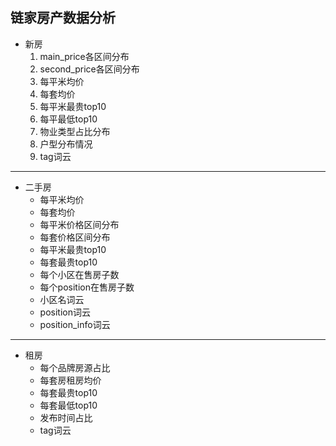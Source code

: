 链家房产数据分析
---
+ 新房
    1. main_price各区间分布
    2. second_price各区间分布
    3. 每平米均价
    4. 每套均价
    5. 每平米最贵top10
    6. 每平最低top10
    7. 物业类型占比分布
    8. 户型分布情况
    9. tag词云

---

+ 二手房
    * 每平米均价
    * 每套均价
    * 每平米价格区间分布
    * 每套价格区间分布
    * 每平米最贵top10
    * 每套最贵top10
    * 每个小区在售房子数
    * 每个position在售房子数
    * 小区名词云
    * position词云
    * position_info词云
---
+ 租房
    * 每个品牌房源占比
    * 每套房租房均价
    * 每套最贵top10
    * 每套最低top10
    * 发布时间占比
    * tag词云
    
    



